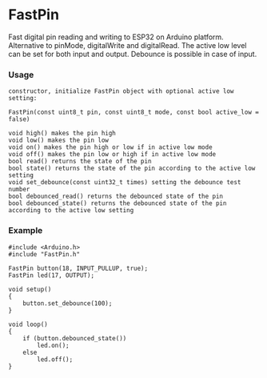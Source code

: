 # FastPin
Fast digital pin reading and writing to ESP32 on Arduino platform.
Alternative to pinMode, digitalWrite and digitalRead.
The active low level can be set for both input and output.
Debounce is possible in case of input.

### Usage
```
constructor, initialize FastPin object with optional active low setting:

FastPin(const uint8_t pin, const uint8_t mode, const bool active_low = false)

void high() makes the pin high
void low() makes the pin low
void on() makes the pin high or low if in active low mode
void off() makes the pin low or high if in active low mode
bool read() returns the state of the pin
bool state() returns the state of the pin according to the active low setting
void set_debounce(const uint32_t times) setting the debounce test number
bool debounced_read() returns the debounced state of the pin
bool debounced_state() returns the debounced state of the pin according to the active low setting
```
### Example
```
#include <Arduino.h>
#include "FastPin.h"

FastPin button(18, INPUT_PULLUP, true);
FastPin led(17, OUTPUT);

void setup()
{
    button.set_debounce(100);
}

void loop()
{
    if (button.debounced_state())
        led.on();
    else
        led.off();
}
```
